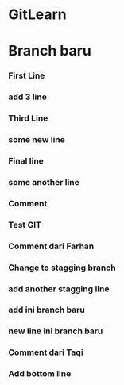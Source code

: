 # GitLearn
# Branch baru
### First Line
### add 3 line
### Third Line

### some new line
### Final line
### some another line

### Comment

### Test GIT

### Comment dari Farhan
### Change to stagging branch
### add another stagging line
### add ini branch baru
### new line ini branch baru
### Comment dari Taqi

### Add bottom line

